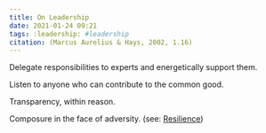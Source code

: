 ```yaml
---
title: On Leadership
date: 2021-01-24 09:21
tags: :leadership: #leadership
citation: (Marcus Aurelius & Hays, 2002, 1.16)
---
```

Delegate responsibilities to experts and energetically support them.

Listen to anyone who can contribute to the common good.

Transparency, within reason.

Composure in the face of adversity. (see: [Resilience](202107130946.md))
